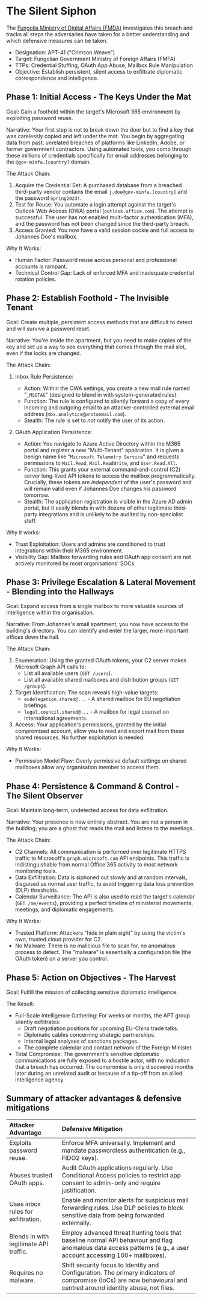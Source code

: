 # The Silent Siphon

The [Fungolia Ministry of Digital Affairs (FMDA)](entity.md) investigates this breach and tracks all steps the 
adversaries have taken for a better understanding and which defensive measures can be taken.

* Designation: APT-41 ("Crimson Weave")
* Target: Fungolian Government Ministry of Foreign Affairs (FMFA)
* TTPs: Credential Stuffing, OAuth App Abuse, Mailbox Rule Manipulation
* Objective: Establish persistent, silent access to exfiltrate diplomatic correspondence and intelligence.

## Phase 1: Initial Access - The Keys Under the Mat

Goal: Gain a foothold within the target's Microsoft 365 environment by exploiting password reuse.

Narrative: Your first step is not to break down the door but to find a key that was carelessly copied and left under the mat. You begin by aggregating data from past, unrelated breaches of platforms like LinkedIn, Adobe, or former government contractors. Using automated tools, you comb through these millions of credentials specifically for email addresses belonging to the `@gov-minfa.[country]` domain.

The Attack Chain:

1.  Acquire the Credential Set: A purchased database from a breached third-party vendor contains the email `j.doe@gov-minfa.[country]` and the password `Spring2023!`.
2.  Test for Reuse: You automate a login attempt against the target's Outlook Web Access (OWA) portal (`outlook.office.com`). The attempt is successful. The user has not enabled multi-factor authentication (MFA), and the password has not been changed since the third-party breach.
3.  Access Granted: You now have a valid session cookie and full access to Johannes Doe's mailbox.

Why It Works:
*   Human Factor: Password reuse across personal and professional accounts is rampant.
*   Technical Control Gap: Lack of enforced MFA and inadequate credential rotation policies.

## Phase 2: Establish Foothold - The Invisible Tenant

Goal: Create multiple, persistent access methods that are difficult to detect and will survive a password reset.

Narrative: You're inside the apartment, but you need to make copies of the key and set up a way to see everything that comes through the mail slot, even if the locks are changed.

The Attack Chain:

1.  Inbox Rule Persistence:
    *   Action: Within the OWA settings, you create a new mail rule named "`_MSGTAG`" (designed to blend in with system-generated rules).
    *   Function: The rule is configured to silently forward a copy of every incoming and outgoing email to an attacker-controlled external email address (`mbx.analytics@protonmail.com`).
    *   Stealth: The rule is set to *not* notify the user of its action.

2.  OAuth Application Persistence:
    *   Action: You navigate to Azure Active Directory within the M365 portal and register a new "Multi-Tenant" application. It is given a benign name like "`Microsoft Telemetry Service`" and requests permissions to `Mail.Read`, `Mail.ReadWrite`, and `User.Read.All`.
    *   Function: This grants your external command-and-control (C2) server long-lived API tokens to access the mailbox programmatically. Crucially, these tokens are *independent* of the user's password and will remain valid even if Johannes Doe changes his password tomorrow.
    *   Stealth: The application registration is visible in the Azure AD admin portal, but it easily blends in with dozens of other legitimate third-party integrations and is unlikely to be audited by non-specialist staff.

Why it works:
*   Trust Exploitation: Users and admins are conditioned to trust integrations within their M365 environment.
*   Visibility Gap: Mailbox forwarding rules and OAuth app consent are not actively monitored by most organisations' SOCs.

## Phase 3: Privilege Escalation & Lateral Movement - Blending into the Hallways

Goal: Expand access from a single mailbox to more valuable sources of intelligence within the organisation.

Narrative: From Johannes's small apartment, you now have access to the building's directory. You can identify and enter the larger, more important offices down the hall.

The Attack Chain:

1.  Enumeration: Using the granted OAuth tokens, your C2 server makes Microsoft Graph API calls to:
    *   List all available users (`GET /users`).
    *   List all available shared mailboxes and distribution groups (`GET /groups`).
2.  Target Identification: The scan reveals high-value targets:
    *   `eudelegation.shared@...` - A shared mailbox for EU negotiation briefings.
    *   `legal.council.shared@...` - A mailbox for legal counsel on international agreements.
3.  Access: Your application's permissions, granted by the initial compromised account, allow you to read and export mail from these shared resources. No further exploitation is needed.

Why It Works:
*   Permission Model Flaw: Overly permissive default settings on shared mailboxes allow any organisation member to access them.

## Phase 4: Persistence & Command & Control - The Silent Observer

Goal: Maintain long-term, undetected access for data exfiltration.

Narrative: Your presence is now entirely abstract. You are not a person in the building; you are a ghost that reads the mail and listens to the meetings.

The Attack Chain:

*   C2 Channels: All communication is performed over legitimate HTTPS traffic to Microsoft's `graph.microsoft.com` API endpoints. This traffic is indistinguishable from normal Office 365 activity to most network monitoring tools.
*   Data Exfiltration: Data is siphoned out slowly and at random intervals, disguised as normal user traffic, to avoid triggering data loss prevention (DLP) thresholds.
*   Calendar Surveillance: The API is also used to read the target's calendar (`GET /me/events`), providing a perfect timeline of ministerial movements, meetings, and diplomatic engagements.

Why It Works:
*   Trusted Platform: Attackers "hide in plain sight" by using the victim's own, trusted cloud provider for C2.
*   No Malware: There is no malicious file to scan for, no anomalous process to detect. The "malware" is essentially a configuration file (the OAuth token) on a server you control.

## Phase 5: Action on Objectives - The Harvest

Goal: Fulfill the mission of collecting sensitive diplomatic intelligence.

The Result:
*   Full-Scale Intelligence Gathering: For weeks or months, the APT group silently exfiltrates:
    *   Draft negotiation positions for upcoming EU-China trade talks.
    *   Diplomatic cables concerning strategic partnerships.
    *   Internal legal analyses of sanctions packages.
    *   The complete calendar and contact network of the Foreign Minister.
*   Total Compromise: The government's sensitive diplomatic communications are fully exposed to a hostile actor, with no indication that a breach has occurred. The compromise is only discovered months later during an unrelated audit or because of a tip-off from an allied intelligence agency.

## Summary of attacker advantages & defensive mitigations

| Attacker Advantage                     | Defensive Mitigation                                                                                                                                              |
|:---------------------------------------|:------------------------------------------------------------------------------------------------------------------------------------------------------------------|
| Exploits password reuse.               | Enforce MFA universally. Implement and mandate passwordless authentication (e.g., FIDO2 keys).                                                                    |
| Abuses trusted OAuth apps.             | Audit OAuth applications regularly. Use Conditional Access policies to restrict app consent to admin-only and require justification.                              |
| Uses inbox rules for exfiltration.     | Enable and monitor alerts for suspicious mail forwarding rules. Use DLP policies to block sensitive data from being forwarded externally.                         |
| Blends in with legitimate API traffic. | Employ advanced threat hunting tools that baseline normal API behaviour and flag anomalous data access patterns (e.g., a user account accessing 100+ mailboxes).  |
| Requires no malware.                   | Shift security focus to Identity and Configuration. The primary indicators of compromise (IoCs) are now behavioural and centred around identity abuse, not files. |
